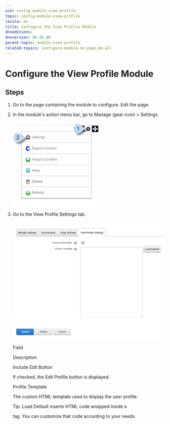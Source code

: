 ```yaml
---
uid: config-module-view-profile
topic: config-module-view-profile
locale: en
title: Configure the View Profile Module
dnneditions: 
dnnversion: 09.02.00
parent-topic: module-view-profile
related-topics: configure-module-on-page-pb-all
---
```


# Configure the View Profile Module

## Steps

1.  Go to the page containing the module to configure. Edit the page.
2.  In the module's action menu bar, go to Manage (gear icon) \> Settings.
    
      
    
    ![Manage action menu > Settings](/images/scr-actionmenu-manage-settings.png)
    
      
    
3.  Go to the View Profile Settings tab.
    
      
    
    ![Module Settings — View Profile](/images/scr-modulesettings-ViewProfile.png)
    
      
    
    Field
    
    Description
    
    Include Edit Button
    
    If checked, the Edit Profile button is displayed.
    
    Profile Template
    
    The custom HTML template used to display the user profile.
    
    Tip: Load Default inserts HTML code wrapped inside a <div> tag. You can customize that code according to your needs.